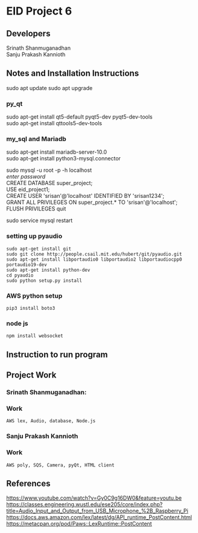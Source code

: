 # EID Project 6

## Developers
Srinath Shanmuganadhan  
Sanju Prakash Kannioth

## Notes and Installation Instructions

sudo apt update
sudo apt upgrade

### py_qt
sudo apt-get install qt5-default pyqt5-dev pyqt5-dev-tools  
sudo apt-get install qttools5-dev-tools

### my_sql and Mariadb
sudo apt-get install mariadb-server-10.0  
sudo apt-get install python3-mysql.connector

sudo mysql -u root -p -h localhost  
	*enter password*  
	CREATE DATABASE super_project;  
	USE eid_project1;  
	CREATE USER 'srisan'@'localhost' IDENTIFIED BY 'srisan1234';  
	GRANT ALL PRIVILEGES ON super_project.* TO 'srisan'@'localhost';  
	FLUSH PRIVILEGES
	quit  

sudo service mysql restart  

### setting up pyaudio
	sudo apt-get install git
	sudo git clone http://people.csail.mit.edu/hubert/git/pyaudio.git
	sudo apt-get install libportaudio0 libportaudio2 libportaudiocpp0 portaudio19-dev
	sudo apt-get install python-dev
	cd pyaudio
	sudo python setup.py install
	
### AWS python setup
	pip3 install boto3
	
### node js
	npm install websocket

	
## Instruction to run program
 

## Project Work

### Srinath Shanmuganadhan:
### Work 
	AWS lex, Audio, database, Node.js



### Sanju Prakash Kannioth
### Work
	AWS poly, SQS, Camera, pyQt, HTML client

## References
https://www.youtube.com/watch?v=Gy0C9g16DW0&feature=youtu.be
https://classes.engineering.wustl.edu/ese205/core/index.php?title=Audio_Input_and_Output_from_USB_Microphone_%2B_Raspberry_Pi
https://docs.aws.amazon.com/lex/latest/dg/API_runtime_PostContent.html
https://metacpan.org/pod/Paws::LexRuntime::PostContent


